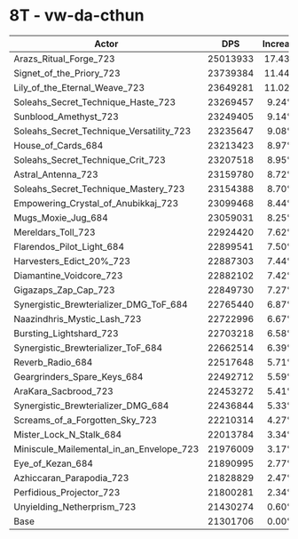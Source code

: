 # 8T - vw-da-cthun
| Actor | DPS | Increase |
|---|:---:|:---:|
|Arazs_Ritual_Forge_723|25013933|17.43%|
|Signet_of_the_Priory_723|23739384|11.44%|
|Lily_of_the_Eternal_Weave_723|23649281|11.02%|
|Soleahs_Secret_Technique_Haste_723|23269457|9.24%|
|Sunblood_Amethyst_723|23249405|9.14%|
|Soleahs_Secret_Technique_Versatility_723|23235647|9.08%|
|House_of_Cards_684|23213423|8.97%|
|Soleahs_Secret_Technique_Crit_723|23207518|8.95%|
|Astral_Antenna_723|23159780|8.72%|
|Soleahs_Secret_Technique_Mastery_723|23154388|8.70%|
|Empowering_Crystal_of_Anubikkaj_723|23099468|8.44%|
|Mugs_Moxie_Jug_684|23059031|8.25%|
|Mereldars_Toll_723|22924420|7.62%|
|Flarendos_Pilot_Light_684|22899541|7.50%|
|Harvesters_Edict_20%_723|22887303|7.44%|
|Diamantine_Voidcore_723|22882102|7.42%|
|Gigazaps_Zap_Cap_723|22849730|7.27%|
|Synergistic_Brewterializer_DMG_ToF_684|22765440|6.87%|
|Naazindhris_Mystic_Lash_723|22722996|6.67%|
|Bursting_Lightshard_723|22703218|6.58%|
|Synergistic_Brewterializer_ToF_684|22662514|6.39%|
|Reverb_Radio_684|22517648|5.71%|
|Geargrinders_Spare_Keys_684|22492712|5.59%|
|AraKara_Sacbrood_723|22453272|5.41%|
|Synergistic_Brewterializer_DMG_684|22436844|5.33%|
|Screams_of_a_Forgotten_Sky_723|22210314|4.27%|
|Mister_Lock_N_Stalk_684|22013784|3.34%|
|Miniscule_Mailemental_in_an_Envelope_723|21976009|3.17%|
|Eye_of_Kezan_684|21890995|2.77%|
|Azhiccaran_Parapodia_723|21828829|2.47%|
|Perfidious_Projector_723|21800281|2.34%|
|Unyielding_Netherprism_723|21430274|0.60%|
|Base|21301706|0.00%|

